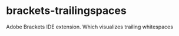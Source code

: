 brackets-trailingspaces
=======================

Adobe Brackets IDE extension. Which visualizes trailing whitespaces
